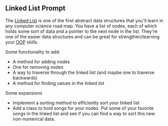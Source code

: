 ## Linked List Prompt

The [Linked List](https://www.geeksforgeeks.org/data-structures/linked-list/) is one of the first abstract data structures that you'll learn in any computer science road map. You have a list of nodes, each of which holds some sort of data and a pointer to the next node in the list. They're one of the easier data structures and can be great for strengthen/learning your [OOP](https://www.w3schools.com/java/java_oop.asp) skills.

Some functionality to add:

- A  method for adding nodes
- One for removing nodes
- A way to traverse through the linked list (and maybe one to traverse backwards)
- A method for finding values in the linked list

Some expansions

- Implement a sorting method to efficiently sort your linked list
- Add a class to hold songs for your nodes. Put some of your favorite songs in the linked list and see if you can find a way to sort this new non-numerical data.
